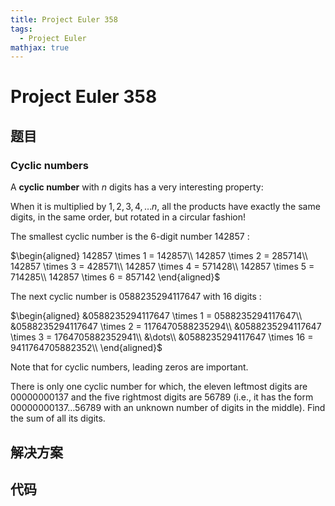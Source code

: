 ```yaml
---
title: Project Euler 358
tags:
  - Project Euler
mathjax: true
---
```

<escape><!-- more --></escape>
    


# Project Euler 358
## 题目
### Cyclic numbers

A **cyclic number** with $n$ digits has a very interesting property:

When it is multiplied by $1, 2, 3, 4, \dots n$, all the products have exactly the same digits, in the same order, but rotated in a circular fashion!

The smallest cyclic number is the $6$-digit number $142857$ :

$\begin{aligned}
142857 \times 1 = 142857\\
142857 \times 2 = 285714\\
142857 \times 3 = 428571\\
142857 \times 4 = 571428\\
142857 \times 5 = 714285\\
142857 \times 6 = 857142
\end{aligned}$

The next cyclic number is $0588235294117647$ with $16$ digits :

$\begin{aligned}
&0588235294117647 \times 1 = 0588235294117647\\ 
&0588235294117647 \times 2 = 1176470588235294\\
&0588235294117647 \times 3 = 1764705882352941\\
&\dots\\
&0588235294117647 \times 16 = 9411764705882352\\
\end{aligned}$

Note that for cyclic numbers, leading zeros are important.

There is only one cyclic number for which, the eleven leftmost digits are $00000000137$ and the five rightmost digits are $56789$ (i.e., it has the form $00000000137\dots56789$ with an unknown number of digits in the middle). Find the sum of all its digits.


## 解决方案


## 代码


